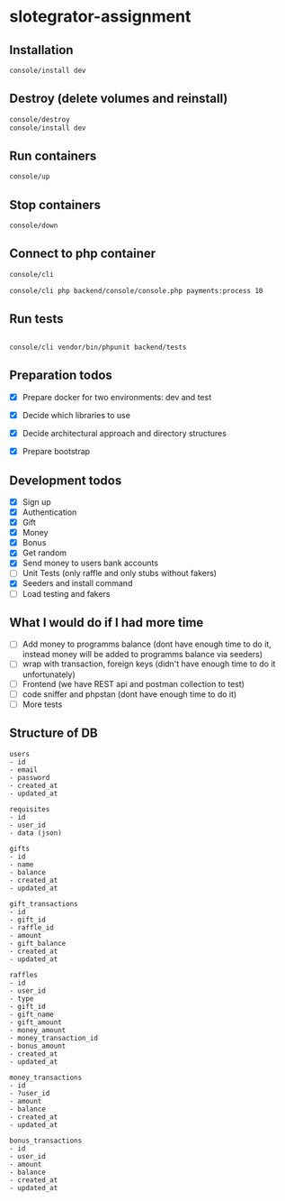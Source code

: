 # slotegrator-assignment

## Installation

```bash
console/install dev
```

## Destroy (delete volumes and reinstall)
```bash
console/destroy
console/install dev
```

## Run containers
```bash
console/up
```

## Stop containers
```bash
console/down
```

## Connect to php container
```bash
console/cli

console/cli php backend/console/console.php payments:process 10
```

## Run tests
```bash

console/cli vendor/bin/phpunit backend/tests
```

## Preparation todos
- [X] Prepare docker for two environments: dev and test
- [X] Decide which libraries to use
- [X] Decide architectural approach and directory structures
- [X] Prepare bootstrap


## Development todos
- [X] Sign up
- [X] Authentication
- [X] Gift
- [X] Money
- [X] Bonus
- [X] Get random
- [X] Send money to users bank accounts
- [ ] Unit Tests (only raffle and only stubs without fakers)
- [X] Seeders and install command
- [ ] Load testing and fakers

## What I would do if I had more time
- [ ] Add money to programms balance (dont have enough time to do it, instead money will be added to programms balance via seeders)
- [ ] wrap with transaction, foreign keys (didn't have enough time to do it unfortunately)
- [ ] Frontend (we have REST api and postman collection to test)
- [ ] code sniffer and phpstan (dont have enough time to do it)
- [ ] More tests

## Structure of DB
```
users
- id
- email
- password
- created_at
- updated_at

requisites
- id
- user_id
- data (json)

gifts
- id
- name
- balance
- created_at
- updated_at

gift_transactions
- id
- gift_id
- raffle_id
- amount
- gift_balance
- created_at
- updated_at

raffles
- id
- user_id
- type
- gift_id
- gift_name
- gift_amount
- money_amount
- money_transaction_id
- bonus_amount
- created_at
- updated_at

money_transactions
- id
- ?user_id
- amount
- balance
- created_at
- updated_at

bonus_transactions
- id
- user_id
- amount
- balance
- created_at
- updated_at
```
